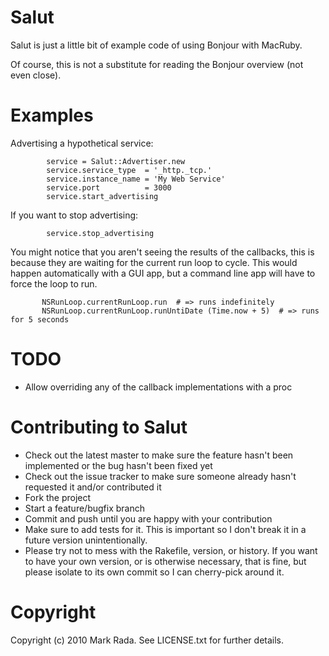 Salut
=====

Salut is just a little bit of example code of using Bonjour with MacRuby.

Of course, this is not a substitute for reading the Bonjour overview (not even close).


Examples
========

Advertising a hypothetical service:

            service = Salut::Advertiser.new
            service.service_type  = '_http._tcp.'
            service.instance_name = 'My Web Service'
            service.port          = 3000
            service.start_advertising

If you want to stop advertising:

            service.stop_advertising

You might notice that you aren't seeing the results of the callbacks, this is because
they are waiting for the current run loop to cycle. This would happen automatically with
a GUI app, but a command line app will have to force the loop to run.

           NSRunLoop.currentRunLoop.run  # => runs indefinitely
           NSRunLoop.currentRunLoop.runUntiDate (Time.now + 5)  # => runs for 5 seconds


TODO
====

* Allow overriding any of the callback implementations with a proc

Contributing to Salut
=====================

* Check out the latest master to make sure the feature hasn't been implemented or the bug hasn't been fixed yet
* Check out the issue tracker to make sure someone already hasn't requested it and/or contributed it
* Fork the project
* Start a feature/bugfix branch
* Commit and push until you are happy with your contribution
* Make sure to add tests for it. This is important so I don't break it in a future version unintentionally.
* Please try not to mess with the Rakefile, version, or history. If you want to have your own version, or is otherwise necessary, that is fine, but please isolate to its own commit so I can cherry-pick around it.

Copyright
=========

Copyright (c) 2010 Mark Rada. See LICENSE.txt for
further details.

